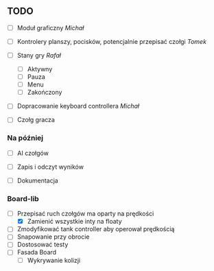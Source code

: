 ## TODO
- [ ] Moduł graficzny _Michał_
- [ ] Kontrolery planszy, pocisków, potencjalnie przepisać czołgi _Tomek_
- [ ] Stany gry _Rafał_
  - [ ] Aktywny
  - [ ] Pauza
  - [ ] Menu
  - [ ] Zakończony
- [ ] Dopracowanie keyboard controllera _Michał_
- [ ] Czołg gracza


### Na później
- [ ] AI czołgów
- [ ] Zapis i odczyt wyników
- [ ] Dokumentacja



### Board-lib
- [ ] Przepisać ruch czołgów ma oparty na prędkości
  - [x] Zamienić wszystkie inty na floaty
- [ ] Zmodyfikować tank controller aby operował prędkością
- [ ] Snapowanie przy obrocie
- [ ] Dostosować testy
- [ ] Fasada Board
  - [ ] Wykrywanie kolizji